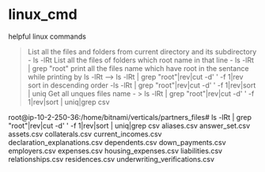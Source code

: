 # linux_cmd
helpful linux commands

> List all the files and folders from current directory and its subdirectory - ls -lRt 
> List all the files of folders which root name in that line - ls -lRt | grep "root"
> print all the files name which have root in the sentance while printing by ls -lRt --> ls -lRt | grep "root"|rev|cut -d' ' -f 1|rev
> sort in descending order -ls -lRt | grep "root"|rev|cut -d' ' -f 1|rev|sort | uniq
> Get all unques files name - > ls -lRt | grep "root"|rev|cut -d' ' -f 1|rev|sort | uniq|grep csv

root@ip-10-2-250-36:/home/bitnami/verticals/partners_files# ls -lRt | grep "root"|rev|cut -d' ' -f 1|rev|sort | uniq|grep csv
aliases.csv
answer_set.csv
assets.csv
collaterals.csv
current_incomes.csv
declaration_explanations.csv
dependents.csv
down_payments.csv
employers.csv
expenses.csv
housing_expenses.csv
liabilities.csv
relationships.csv
residences.csv
underwriting_verifications.csv
